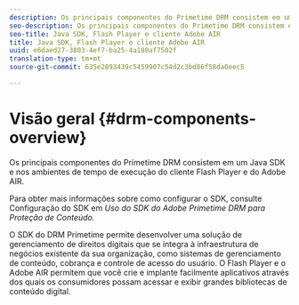 ```yaml
---
description: Os principais componentes do Primetime DRM consistem em um Java SDK e nos ambientes de tempo de execução do cliente Flash Player e do Adobe AIR.
seo-description: Os principais componentes do Primetime DRM consistem em um Java SDK e nos ambientes de tempo de execução do cliente Flash Player e do Adobe AIR.
seo-title: Java SDK, Flash Player e cliente Adobe AIR
title: Java SDK, Flash Player e cliente Adobe AIR
uuid: e6daed27-3803-4ef7-ba25-4a180af7502f
translation-type: tm+mt
source-git-commit: 635e2893439c5459907c54d2c3bd86f58da0eec5

---
```



# Visão geral {#drm-components-overview}

Os principais componentes do Primetime DRM consistem em um Java SDK e nos ambientes de tempo de execução do cliente Flash Player e do Adobe AIR.

Para obter mais informações sobre como configurar o SDK, consulte Configuração do SDK em *Uso do SDK do Adobe Primetime DRM para Proteção de Conteúdo.*

O SDK do DRM Primetime permite desenvolver uma solução de gerenciamento de direitos digitais que se integra à infraestrutura de negócios existente da sua organização, como sistemas de gerenciamento de conteúdo, cobrança e controle de acesso do usuário. O Flash Player e o Adobe AIR permitem que você crie e implante facilmente aplicativos através dos quais os consumidores possam acessar e exibir grandes bibliotecas de conteúdo digital.
